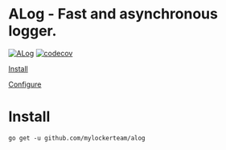 # ALog - Fast and asynchronous logger.

[![ALog](https://circleci.com/gh/mylockerteam/alog.svg?style=svg)](https://circleci.com/gh/mylockerteam/alog)
[![codecov](https://codecov.io/gh/mylockerteam/alog/branch/master/graph/badge.svg)](https://codecov.io/gh/mylockerteam/alog)

[Install](#install)

[Configure](https://github.com/mylockerteam/aLog/wiki#configure)

# Install
```
go get -u github.com/mylockerteam/alog

```
